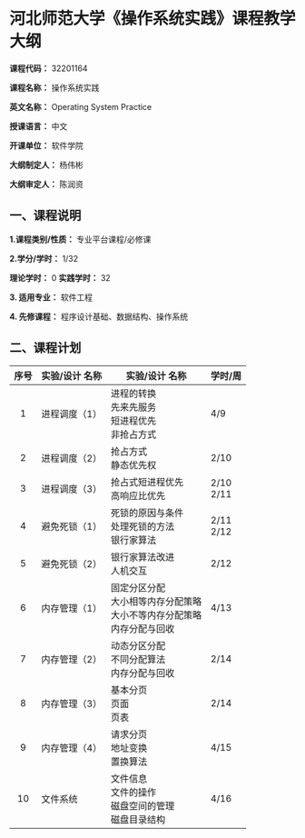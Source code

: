 # 河北师范大学《操作系统实践》课程教学大纲

**课程代码：** 32201164    

**课程名称：** 操作系统实践    

**英文名称：** Operating System Practice     

**授课语言：** 中文    

**开课单位：** 软件学院  

**大纲制定人：** 杨伟彬  

**大纲审定人：** 陈润资   

## 一、课程说明  

**1.课程类别/性质：** 专业平台课程/必修课  

**2.学分/学时：** 1/32  

  **理论学时：** 0      **实践学时：** 32  

**3. 适用专业：** 软件工程  

**4. 先修课程：** 程序设计基础、数据结构、操作系统  

## 二、课程计划  

序号|实验/设计 名称|实验/设计 名称|学时/周   
:------:|------|------|------
1|进程调度（1）|进程的转换<br>先来先服务<br>短进程优先<br>非抢占方式|4/9  
2|进程调度（2）|抢占方式<br>静态优先权|2/10  
3|进程调度（3）|抢占式短进程优先<br>高响应比优先|2/10 <br>2/11  
4|避免死锁（1）|死锁的原因与条件<br>处理死锁的方法<br>银行家算法|2/11 <br>2/12  
5|避免死锁（2）|银行家算法改进<br>人机交互|2/12  
6|内存管理（1）|固定分区分配<br>大小相等内存分配策略<br>大小不等内存分配策略<br>内存分配与回收|4/13  
7|内存管理（2）|动态分区分配<br>不同分配算法<br>内存分配与回收|2/14  
8|内存管理（3）|基本分页<br>页面<br>页表|2/14  
9|内存管理（4）|请求分页<br>地址变换<br>置换算法|4/15  
10|文件系统|文件信息<br>文件的操作<br>磁盘空间的管理<br>磁盘目录结构|4/16  



